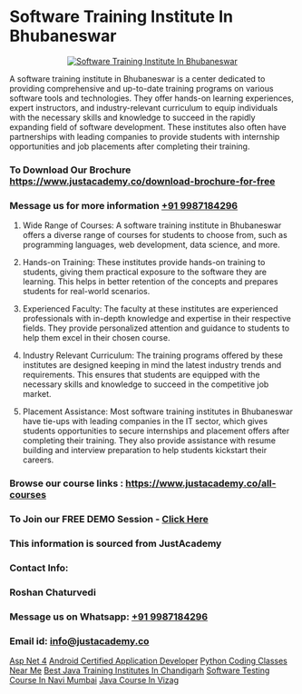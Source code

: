 # Software Training Institute In Bhubaneswar

<p align="center">
  <a href="https://justacademy.co/program-detail/software-testing">
    <img src="https://justacademy.co/storage2/program_images/1704700438.webp" alt="Software Training Institute In Bhubaneswar">
  </a>
</p>


A software training institute in Bhubaneswar is a center dedicated to providing comprehensive and up-to-date training programs on various software tools and technologies. They offer hands-on learning experiences, expert instructors, and industry-relevant curriculum to equip individuals with the necessary skills and knowledge to succeed in the rapidly expanding field of software development. These institutes also often have partnerships with leading companies to provide students with internship opportunities and job placements after completing their training.
### To Download Our Brochure https://www.justacademy.co/download-brochure-for-free
### Message us for more information [+91 9987184296](https://api.whatsapp.com/send?phone=919987184296)
1) Wide Range of Courses: A software training institute in Bhubaneswar offers a diverse range of courses for students to choose from, such as programming languages, web development, data science, and more.

2) Hands-on Training: These institutes provide hands-on training to students, giving them practical exposure to the software they are learning. This helps in better retention of the concepts and prepares students for real-world scenarios.

3) Experienced Faculty: The faculty at these institutes are experienced professionals with in-depth knowledge and expertise in their respective fields. They provide personalized attention and guidance to students to help them excel in their chosen course.

4) Industry Relevant Curriculum: The training programs offered by these institutes are designed keeping in mind the latest industry trends and requirements. This ensures that students are equipped with the necessary skills and knowledge to succeed in the competitive job market.

5) Placement Assistance: Most software training institutes in Bhubaneswar have tie-ups with leading companies in the IT sector, which gives students opportunities to secure internships and placement offers after completing their training. They also provide assistance with resume building and interview preparation to help students kickstart their careers.

### Browse our course links : https://www.justacademy.co/all-courses 
### To Join our FREE DEMO Session - [Click Here](https://www.justacademy.co/register-for-course-demo)


### This information is sourced from JustAcademy
### Contact Info:
### Roshan Chaturvedi
### Message us on Whatsapp: [+91 9987184296](https://api.whatsapp.com/send?phone=919987184296)
### Email id: [info@justacademy.co](mailto:info@justacademy.co)
                    
[Asp Net 4](https://www.linkedin.com/pulse/asp-net-4-justacademy-chandigarh-3zcjc?trackingId=wYyAvoJXNIQjBktbE1V%2FMA%3D%3D&lipi=urn%3Ali%3Apage%3Ad_flagship3_company_admin%3BKQmokhDTSBO4c3m1OKbvVA%3D%3D)
[Android Certified Application Developer](https://www.linkedin.com/pulse/android-certified-application-developer-yke8f/)
[Python Coding Classes Near Me](https://medium.com/@justacademytraining/python-coding-classes-near-me-f04b96a0e1f8)
[Best Java Training Institutes In Chandigarh](https://medium.com/@ranepooja/best-java-training-institutes-in-chandigarh-aa9a09f08d41)
[Software Testing Course In Navi Mumbai](https://justacademyin.github.io/Articles/Software-Testing-Course-In-Navi-Mumbai)
[Java Course In Vizag](https://justacademyin.github.io/Articles/Java-Course-In-Vizag)

